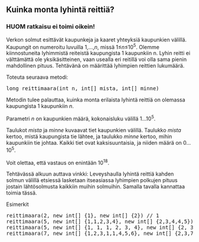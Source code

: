 ## Kuinka monta lyhintä reittiä? ##
### HUOM ratkaisu ei toimi oikein! ###

Verkon solmut esittävät kaupunkeja ja kaaret yhteyksiä kaupunkien välillä. Kaupungit on numeroitu luvuilla 1,…,<em>n</em>, missä 1≤<em>n</em>≤10<sup>5</sup>. Olemme kiinnostuneita lyhimmistä reiteistä kaupungista 1 kaupunkiin n. Lyhin reitti ei välttämättä ole yksikäsitteinen, vaan usealla eri reitillä voi olla sama pienin mahdollinen pituus. Tehtävänä on määrittää lyhimpien reittien lukumäärä.

Toteuta seuraava metodi:

<pre>long reittimaara(int n, int[] mista, int[] minne)</pre>

Metodin tulee palauttaa, kuinka monta erilaista lyhintä reittiä on olemassa kaupungista 1 kaupunkiin <em>n</em>.

Parametri <em>n</em> on kaupunkien määrä, kokonaisluku välillä 1…10<sup>5</sup>.

Taulukot <em>mista</em> ja <em>minne</em> kuvaavat tiet kaupunkien välillä. Taulukko <em>mista</em> kertoo, mistä kaupungista tie lähtee, ja taulukko <em>minne</em> kertoo, mihin kaupunkiin tie johtaa.
Kaikki tiet ovat kaksisuuntaisia, ja niiden määrä on 0…10<sup>5</sup>.

Voit olettaa, että vastaus on enintään 10<sup>18</sup>.

Tehtävässä alkuun auttava vinkki: Leveyshaulla lyhintä reittiä kahden solmun välillä etsiessä lasketaan itseasiassa lyhimpien polkujen pituus jostain lähtösolmusta kaikkiin muihin solmuihin. Samalla tavalla kannattaa toimia tässä.

Esimerkit

<pre>reittimaara(2, new int[] {1}, new int[] {2}) // 1
reittimaara(5, new int[] {1,1,2,3,4}, new int[] {2,3,4,4,5}) // 2
reittimaara(5, new int[] {1, 1, 1, 2, 3, 4}, new int[] {2, 3, 4, 5, 5, 5}) // 3
reittimaara(7, new int[] {1,2,3,1,1,4,5,6}, new int[] {2,3,7,4,5,6,6,7}) // 3</pre>
